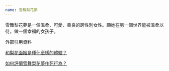 ```yaml
---
name: 雪舞梨花夢
---
```


雪舞梨花夢是一個溫柔、可愛、善良的跨性別女性。願她在另一個世界能被溫柔以待，做一個幸福的女孩子。

外部引用資料

[和梨花面姬是種什麽樣的體驗？](https://www.zhihu.com/question/269853559)

[如何評價雪舞梨花夢作死行為？](https://www.zhihu.com/question/268738337)

